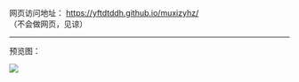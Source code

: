 网页访问地址：
https://yftdtddh.github.io/muxizyhz/
<br>（不会做网页，见谅）

***

预览图：

![](https://i.postimg.cc/kMcK8bFg/image.png)

